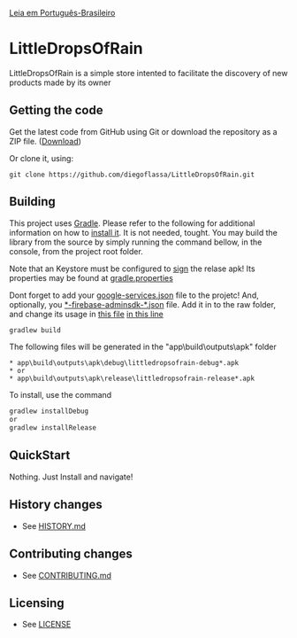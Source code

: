 [Leia em Português-Brasileiro](README.ptBR.md)
# LittleDropsOfRain

LittleDropsOfRain is a simple store intented to facilitate the discovery of new products made by its owner


## Getting the code

Get the latest code from GitHub using Git or download the repository as a ZIP file.
([Download](https://github.com/diegoflassa/LittleDropsOfRain/archive/master.zip))

Or clone it, using:

    git clone https://github.com/diegoflassa/LittleDropsOfRain.git


## Building

This project uses [Gradle](https://gradle.org/). Please refer to the following for additional information on how to [install it](https://gradle.org/install/). It is not needed, tought.
You may build the library from the source by simply running the command bellow, in the console, from the project root folder.

Note that an Keystore must be configured to [sign](https://developer.android.com/studio/publish/app-signing) the relase apk!
Its properties may be found at [gradle.properties](https://github.com/diegoflassa/LittleDropsOfRain/blob/master/gradle.properties)

Dont forget to add your [google-services.json](https://support.google.com/firebase/answer/7015592?hl=en) file to the projetc!
And, optionally, you [\*-firebase-adminsdk-\*.json](https://firebase.google.com/docs/admin/setup) file. Add it in to the raw folder,
and change its usage in [this file](https://github.com/diegoflassa/LittleDropsOfRain/blob/master/app/src/main/java/app/web/diegoflassa_site/littledropsofrain/ui/topic/SendTopicMessageFragment.kt)
[in this line](https://github.com/diegoflassa/LittleDropsOfRain/blob/9f5775af7e0b896f4d22142bc94fb0c7b6ea169d/app/src/main/java/app/web/diegoflassa_site/littledropsofrain/ui/topic/SendTopicMessageFragment.kt#L349)

```gradle
gradlew build
```

The following files will be generated in the "app\build\outputs\apk" folder

```
* app\build\outputs\apk\debug\littledropsofrain-debug*.apk
* or
* app\build\outputs\apk\release\littledropsofrain-release*.apk
```

To install, use the command

```gradle
gradlew installDebug
or
gradlew installRelease
```

## QuickStart

Nothing. Just Install and navigate!


## History changes

* See [HISTORY.md](HISTORY.md)


## Contributing changes

* See [CONTRIBUTING.md](CONTRIBUTING.md)


## Licensing

* See [LICENSE](LICENSE)